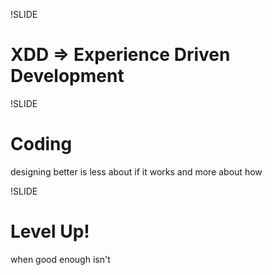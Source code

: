 !SLIDE 
# XDD => Experience Driven Development #

!SLIDE
# Coding #

designing better
is less about if it works
and more about how

!SLIDE
# Level Up!

when good enough isn't

<!--
  NOTES

  ? image only slides (perhaps auto-advancing)

  idealism/lack of contentment (satisfaction is the death of desire)

  Beginner's mind: "I wonder if this can be done?"
  "Nothing is true, everything is permitted." - Hassan-i Sabbah
  Don't be afraid to make mistakes.
  I find myself questioning existing stuff but lacking the context to know why or what might be better, so I explore.
  It is as much about the experience of the developer as it is about the experience of the user.
  Finding empowerment through code and sharing that empowerment others.
  Make your own tools.

  Take notes when you see weird stuff, its too easy to forget to revisit.

  It is difficult to expand and get better if you accept things as good enough, but hard to get things done if you don't.

  Libraries as expert systems

  typewriter corner me

  my_scared_cat.jpg => http://www.flickr.com/photos/paolomargari/1992019542/
    ...non fidarsi è meglio - my scared cat / gatto - paolomargari
  scared_to_death => http://www.flickr.com/photos/mofle/2088197145/
    Scared to death - mofle
  who_wins => http://www.flickr.com/photos/mofle/2043579771/in/photostream/
    Who wins? - mofle

  expert => http://www.flickr.com/photos/ddysart/3382257739/
    EXPERT => ddysart
  experts_only => http://www.flickr.com/photos/ross/4368015/
    Experts Only => ross

  dream_job => http://www.flickr.com/photos/thinkpublic/3082885990/
    The Real Work Experience [Leeds] => thinkpublic

  complicated => http://www.flickr.com/photos/taken_by_tom/931401890/
    Boeing 747-400 flight deck (with notes) - taken_by_tom
  plane_landing => http://www.flickr.com/photos/jarfilms/2184368060/
    flight => jarfilms

  flying_man => http://www.flickr.com/photos/cayusa/2263853533/
    The Flight Home => cayusa

  base_jump => http://www.flickr.com/photos/ontilnow/2584842109/in/photostream/
    BASE jump => ontilnow

  konami_code => http://www.flickr.com/photos/techthis/3528776386/
    The Konami code => techthis

  greener_grass => http://www.flickr.com/photos/viamoi/3319903897/
    ~ Here Sleep Deer ~ => viamoi

  tools => http://www.flickr.com/photos/meanestindian/3248185596/
    Tool Trader I => meanestindian

  start_somewhere => http://www.flickr.com/photos/theske/3330255361/
    Kaderbevestigend => theske
  neglected_training_wheels => http://www.flickr.com/photos/specialkrb/3250756763/
    training wheels => specialkrb
  improvise => http://www.flickr.com/photos/soyunterrorista/3375086184/
    free wheeling => soyunterrorista
  go_all_out => http://www.flickr.com/photos/bellybouncer/537095304/
    Down-hill racing for beginners ... => bellybouncer

-->
